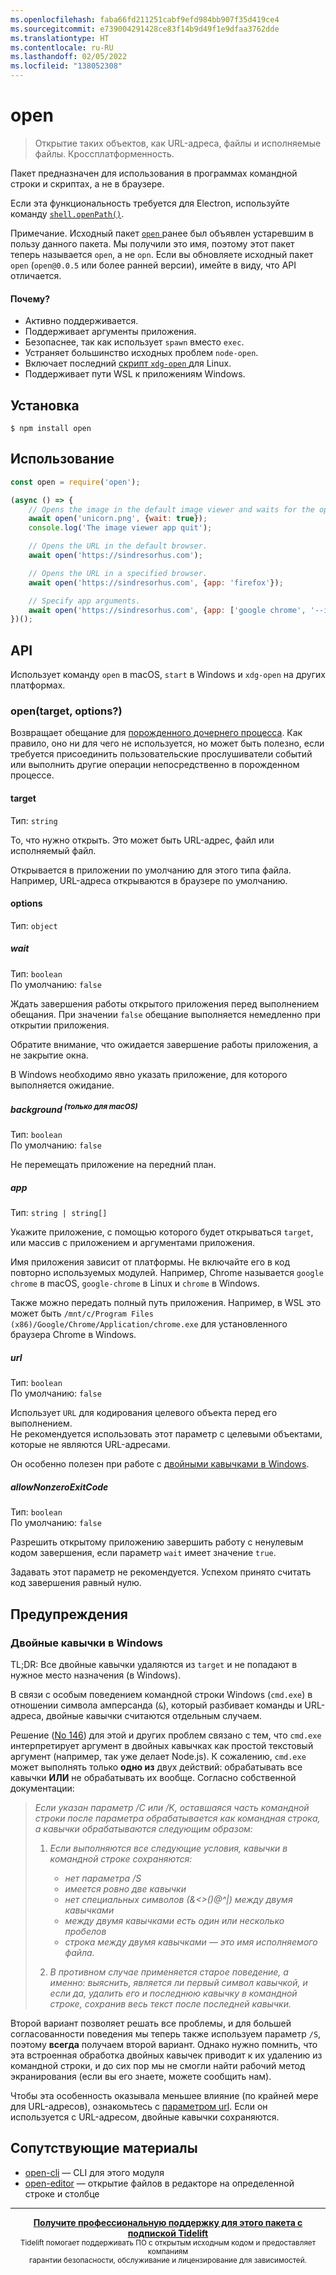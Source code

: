 ```yaml
---
ms.openlocfilehash: faba66fd211251cabf9efd984bb907f35d419ce4
ms.sourcegitcommit: e739004291428ce83f14b9d49f1e9dfaa3762dde
ms.translationtype: HT
ms.contentlocale: ru-RU
ms.lasthandoff: 02/05/2022
ms.locfileid: "138052308"
---
```

# <a name="open"></a>open

> Открытие таких объектов, как URL-адреса, файлы и исполняемые файлы. Кроссплатформенность.

Пакет предназначен для использования в программах командной строки и скриптах, а не в браузере.

Если эта функциональность требуется для Electron, используйте команду [`shell.openPath()`](https://www.electronjs.org/docs/api/shell#shellopenpathpath).

Примечание. Исходный пакет [`open` ](https://github.com/pwnall/node-open) ранее был объявлен устаревшим в пользу данного пакета. Мы получили это имя, поэтому этот пакет теперь называется `open`, а не `opn`. Если вы обновляете исходный пакет `open` (`open@0.0.5` или более ранней версии), имейте в виду, что API отличается.

#### <a name="why"></a>Почему?

- Активно поддерживается.
- Поддерживает аргументы приложения.
- Безопаснее, так как использует `spawn` вместо `exec`.
- Устраняет большинство исходных проблем `node-open`.
- Включает последний [скрипт `xdg-open` ](https://cgit.freedesktop.org/xdg/xdg-utils/commit/?id=c55122295c2a480fa721a9614f0e2d42b2949c18) для Linux.
- Поддерживает пути WSL к приложениям Windows.

## <a name="install"></a>Установка

```
$ npm install open
```

## <a name="usage"></a>Использование

```js
const open = require('open');

(async () => {
    // Opens the image in the default image viewer and waits for the opened app to quit.
    await open('unicorn.png', {wait: true});
    console.log('The image viewer app quit');

    // Opens the URL in the default browser.
    await open('https://sindresorhus.com');

    // Opens the URL in a specified browser.
    await open('https://sindresorhus.com', {app: 'firefox'});

    // Specify app arguments.
    await open('https://sindresorhus.com', {app: ['google chrome', '--incognito']});
})();
```

## <a name="api"></a>API

Использует команду `open` в macOS, `start` в Windows и `xdg-open` на других платформах.

### <a name="opentarget-options"></a>open(target, options?)

Возвращает обещание для [порожденного дочернего процесса](https://nodejs.org/api/child_process.html#child_process_class_childprocess). Как правило, оно ни для чего не используется, но может быть полезно, если требуется присоединить пользовательские прослушиватели событий или выполнить другие операции непосредственно в порожденном процессе.

#### <a name="target"></a>target

Тип: `string`

То, что нужно открыть. Это может быть URL-адрес, файл или исполняемый файл.

Открывается в приложении по умолчанию для этого типа файла. Например, URL-адреса открываются в браузере по умолчанию.

#### <a name="options"></a>options

Тип: `object`

##### <a name="wait"></a>wait

Тип: `boolean`\
По умолчанию: `false`

Ждать завершения работы открытого приложения перед выполнением обещания. При значении `false` обещание выполняется немедленно при открытии приложения.

Обратите внимание, что ожидается завершение работы приложения, а не закрытие окна.

В Windows необходимо явно указать приложение, для которого выполняется ожидание.

##### <a name="background-supmacos-onlysup"></a>background <sup>(только для macOS)</sup>

Тип: `boolean`\
По умолчанию: `false`

Не перемещать приложение на передний план.

##### <a name="app"></a>app

Тип: `string | string[]`

Укажите приложение, с помощью которого будет открываться `target`, или массив с приложением и аргументами приложения.

Имя приложения зависит от платформы. Не включайте его в код повторно используемых модулей. Например, Chrome называется `google chrome` в macOS, `google-chrome` в Linux и `chrome` в Windows.

Также можно передать полный путь приложения. Например, в WSL это может быть `/mnt/c/Program Files (x86)/Google/Chrome/Application/chrome.exe` для установленного браузера Chrome в Windows.

##### <a name="url"></a>url

Тип: `boolean`\
По умолчанию: `false`

Использует `URL` для кодирования целевого объекта перед его выполнением.<br>
Не рекомендуется использовать этот параметр с целевыми объектами, которые не являются URL-адресами.

Он особенно полезен при работе с [двойными кавычками в Windows](#double-quotes-on-windows).

##### <a name="allownonzeroexitcode"></a>allowNonzeroExitCode

Тип: `boolean`\
По умолчанию: `false`

Разрешить открытому приложению завершить работу с ненулевым кодом завершения, если параметр `wait` имеет значение `true`.

Задавать этот параметр не рекомендуется. Успехом принято считать код завершения равный нулю.

## <a name="caveats"></a>Предупреждения

### <a name="double-quotes-on-windows"></a>Двойные кавычки в Windows

TL;DR: Все двойные кавычки удаляются из `target` и не попадают в нужное место назначения (в Windows).

В связи с особым поведением командной строки Windows (`cmd.exe`) в отношении символа амперсанда (`&`), который разбивает команды и URL-адреса, двойные кавычки считаются отдельным случаем.

Решение ([No 146](https://github.com/sindresorhus/open/pull/146)) для этой и других проблем связано с тем, что `cmd.exe` интерпретирует аргумент в двойных кавычках как простой текстовый аргумент (например, так уже делает Node.js). К сожалению, `cmd.exe` может выполнять только **одно из** двух действий: обрабатывать все кавычки **ИЛИ** не обрабатывать их вообще. Согласно собственной документации:

>*Если указан параметр /C или /K, оставшаяся часть командной строки после параметра обрабатывается как командная строка, а кавычки обрабатываются следующим образом:*
>
>    1.  *Если выполняются все следующие условия, кавычки в командной строке сохраняются:*
>        - *нет параметра /S*
>        - *имеется ровно две кавычки*
>        - *нет специальных символов (&<>()@^|) между двумя кавычками*
>        - *между двумя кавычками есть один или несколько пробелов*
>        - *строка между двумя кавычками — это имя исполняемого файла.*
>
>    2.  *В противном случае применяется старое поведение, а именно: выяснить, является ли первый символ кавычкой, и если да, удалить его и последнюю кавычку в командной строке, сохранив весь текст после последней кавычки.*

Второй вариант позволяет решать все проблемы, и для большей согласованности поведения мы теперь также используем параметр `/S`, поэтому **всегда** получаем второй вариант. Однако нужно помнить, что эта встроенная обработка двойных кавычек приводит к их удалению из командной строки, и до сих пор мы не смогли найти рабочий метод экранирования (если вы его знаете, можете сообщить нам).

Чтобы эта особенность оказывала меньшее влияние (по крайней мере для URL-адресов), ознакомьтесь с [параметром url](#url). Если он используется с URL-адресом, двойные кавычки сохраняются.

## <a name="related"></a>Сопутствующие материалы

- [open-cli](https://github.com/sindresorhus/open-cli) — CLI для этого модуля
- [open-editor](https://github.com/sindresorhus/open-editor) — открытие файлов в редакторе на определенной строке и столбце

---

<div align="center">
    <b>
        <a href="https://tidelift.com/subscription/pkg/npm-opn?utm_source=npm-opn&utm_medium=referral&utm_campaign=readme">Получите профессиональную поддержку для этого пакета с подпиской Tidelift</a>
    </b>
    <br>
    <sub>Tidelift помогает поддерживать ПО с открытым исходным кодом и предоставляет компаниям<br>гарантии безопасности, обслуживание и лицензирование для зависимостей.
    </sub>
</div>
